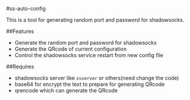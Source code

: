 #ss-auto-config

This is a tool for generating random port and password for shadowsocks.

##Features

- Generate the random port and password for shadowsocks
- Generate the QRcode of current configuration
- Control the shadowsocks service restart from new config file

##Requires

- shadowsocks server like `ssserver` or others(need change the code)
- base64 for encrypt the text to prepare for generating QRcode
- qrencode which can generate the QRcode
